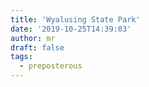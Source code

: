 ```yaml
---
title: 'Wyalusing State Park'
date: '2019-10-25T14:39:03'
author: mr
draft: false
tags:
  - preposterous
---
```



